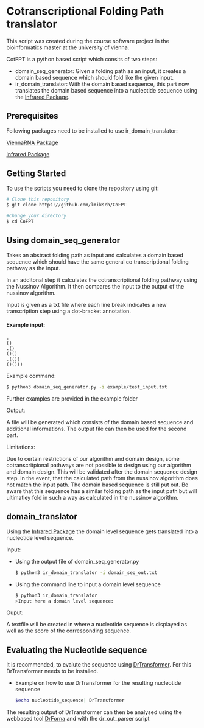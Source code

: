 # Cotranscriptional Folding Path translator

This script was created during the course software project in the bioinformatics master at the university of vienna. 

CotFPT is a python based script which consits of two steps: 

* domain_seq_generator: Given a folding path as an input, it creates a domain based sequence which should fold like the given input.  
* ir_domain_translator: With the domain based sequence, this part now translates the domain based sequence into a nucleotide sequence using the [Infrared Package](https://www.lix.polytechnique.fr/~will/Software/Infrared/Doc/index.html). 


## Prerequisites

Following packages need to be installed to use ir_domain_translator: 

[ViennaRNA Package](https://github.com/ViennaRNA/ViennaRNA)

[Infrared Package](https://www.lix.polytechnique.fr/~will/Software/Infrared/Doc/index.html)


## Getting Started

To use the scripts you need to clone the repository using git: 

```bash
# Clone this repository
$ git clone https://github.com/lmiksch/CoFPT

#Change your directory 
$ cd CoFPT
```

## Using domain_seq_generator

Takes an abstract folding path as input and calculates a domain based sequence which should have the same general co transcriptional folding pathway as the input. 

In an additonal step it calculates the cotranscriptional folding pathway using the Nussinov Algorithm. It then compares the input to the output of the nussinov algorithm. 

Input is given as a txt file where each line break indicates a new transcription step using a dot-bracket annotation.

#### Example input: 

```
.
()
.()
()()
.(())
()()()
```
Example command:

```bash
$ python3 domain_seq_generator.py -i example/test_input.txt

```
Further examples are provided in the example folder

Output: 

A file will be generated which consists of the domain based sequence and additional informations. The output file can then be used for the second part. 

Limitations:

Due to certain restrictions of our algorithm and domain design, some cotranscritpional pathways are not possible to design using our algorithm and domain design. 
This will be validated after the domain sequence design step. 
In the event, that the calculated path from the nussinov algorithm does not match the input path. The domain based sequence is still put out. Be aware that this sequence has a similar folding path as the input path but will ultimatley fold in such a way as calculated in the nussinov algorithm. 


## domain_translator

Using the [Infrared Package](https://www.lix.polytechnique.fr/~will/Software/Infrared/Doc/index.html) the domain level sequence gets translated into a nucleotide level sequence. 

Input: 

* Using the output file of domain_seq_generator.py 
	```bash
	$ python3 ir_domain_translator -i domain_seq_out.txt
	```
* Using the command line to input a domain level sequence
	```bash 
	$ python3 ir_domain_translator
	>Input here a domain level sequence: 
	```

Ouput: 

A textfile will be created in where a nucleotide sequence is displayed as well as the score of the corresponding sequence. 


## Evaluating the Nucleotide sequence

It is recommended, to evalute the sequence using [DrTransformer](https://github.com/bad-ants-fleet/drtransformer). For this DrTransformer needs to be installed. 

* Example on how to use DrTransformer for the resulting nucleotide sequence

	```bash
	$echo nucleotide_sequence| DrTransformer
	```

The resulting output of DrTransformer can then be analysed using the webbased tool [DrForna](https://github.com/ViennaRNA/drforna) and with the dr_out_parser script




